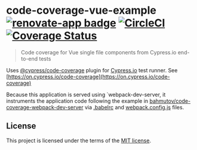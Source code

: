 # code-coverage-vue-example [![renovate-app badge][renovate-badge]][renovate-app] [![CircleCI](https://circleci.com/gh/bahmutov/code-coverage-vue-example/tree/master.svg?style=svg)](https://circleci.com/gh/bahmutov/code-coverage-vue-example/tree/master) [![Coverage Status](https://coveralls.io/repos/github/bahmutov/code-coverage-vue-example/badge.svg)](https://coveralls.io/github/bahmutov/code-coverage-vue-example)
> Code coverage for Vue single file components from Cypress.io end-to-end tests

Uses [@cypress/code-coverage](https://github.com/cypress-io/code-coverage) plugin for [Cypress.io](https://www.cypress.io) test runner. See [https://on.cypress.io/code-coverage](https://on.cypress.io/code-coverage)

Because this application is served using `webpack-dev-server, it instruments the application code following the example in [bahmutov/code-coverage-webpack-dev-server](https://github.com/bahmutov/code-coverage-webpack-dev-server) via [.babelrc](.babelrc) and [webpack.config.js](webpack.config.js) files.

## License

This project is licensed under the terms of the [MIT license](/LICENSE.md).

[renovate-badge]: https://img.shields.io/badge/renovate-app-blue.svg
[renovate-app]: https://renovateapp.com/
